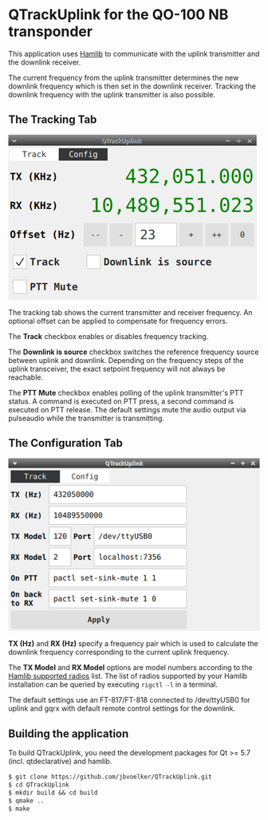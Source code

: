 # QTrackUplink for the QO-100 NB transponder

This application uses [Hamlib](https://hamlib.github.io/) to communicate with the uplink transmitter and the downlink receiver.

The current frequency from the uplink transmitter determines the new downlink frequency which is then set
in the downlink receiver. Tracking the downlink frequency with the uplink transmitter is also possible.

## The Tracking Tab
![tracking tab](doc/tracking.png)

The tracking tab shows the current transmitter and receiver frequency.
An optional offset can be applied to compensate for frequency errors.

The **Track** checkbox enables or disables frequency tracking.

The **Downlink is source** checkbox switches the reference frequency source between uplink and downlink.
Depending on the frequency steps of the uplink transceiver, the exact setpoint frequency will not always be reachable.

The **PTT Mute** checkbox enables polling of the uplink transmitter's PTT status. A command is executed on PTT press,
a second command is executed on PTT release. The default settings mute the audio output via pulseaudio while the transmitter
is transmitting.

## The Configuration Tab
![config tab](doc/config.png)

**TX (Hz)** and **RX (Hz)** specify a frequency pair which is used to calculate the downlink frequency corresponding to the
current uplink frequency.

The **TX Model** and **RX Model** options are model numbers according to the
[Hamlib supported radios](https://github.com/Hamlib/Hamlib/wiki/Supported-Radios) list.
The list of radios supported by your Hamlib installation can be queried by executing `rigctl -l` in a terminal.

The default settings use an FT-817/FT-818 connected to /dev/ttyUSB0 for uplink and gqrx with default remote control settings
for the  downlink.

## Building the application
To build QTrackUplink, you need the development packages for Qt >= 5.7 (incl. qtdeclarative) and hamlib.

```
$ git clone https://github.com/jbvoelker/QTrackUplink.git
$ cd QTrackUplink
$ mkdir build && cd build
$ qmake ..
$ make
```
